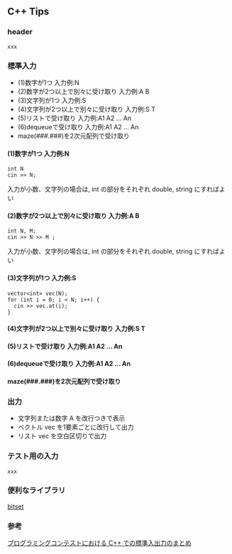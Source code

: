 ## C++ Tips

### header

```
xxx
```

### 標準入力

- (1)数字が1つ 入力例:N  
- (2)数字が2つ以上で別々に受け取り  入力例:A B  
- (3)文字列が1つ 入力例:S   
- (4)文字列が2つ以上で別々に受け取り 入力例:S T  
- (5)リストで受け取り 入力例:A1 A2 ... An  
- (6)dequeueで受け取り 入力例:A1 A2 ... An  
- maze(###.###)を2次元配列で受け取り  

#### (1)数字が1つ 入力例:N 
```
int N
cin >> N;
```
入力が小数、文字列の場合は, int の部分をそれぞれ double, string にすればよい
#### (2)数字が2つ以上で別々に受け取り  入力例:A B  
```
int N, M;  
cin >> N >> M ;
```
入力が小数、文字列の場合は, int の部分をそれぞれ double, string にすればよい
#### (3)文字列が1つ 入力例:S   
```
vector<int> vec(N);
for (int i = 0; i < N; i++) {
  cin >> vec.at(i);
}
```
  
#### (4)文字列が2つ以上で別々に受け取り 入力例:S T  
#### (5)リストで受け取り 入力例:A1 A2 ... An  
#### (6)dequeueで受け取り 入力例:A1 A2 ... An  
#### maze(###.###)を2次元配列で受け取り  

### 出力
- 文字列または数字 A を改行つきで表示
- ベクトル vec を1要素ごとに改行して出力
- リスト vec を空白区切りで出力

### テスト用の入力

```
xxx
```


### 便利なライブラリ

[bitset](https://cpprefjp.github.io/reference/bitset/bitset.html)


### 参考

[プログラミングコンテストにおける C++ での標準入出力のまとめ](https://wakabame.hatenablog.com/entry/2019/02/24/141009)
